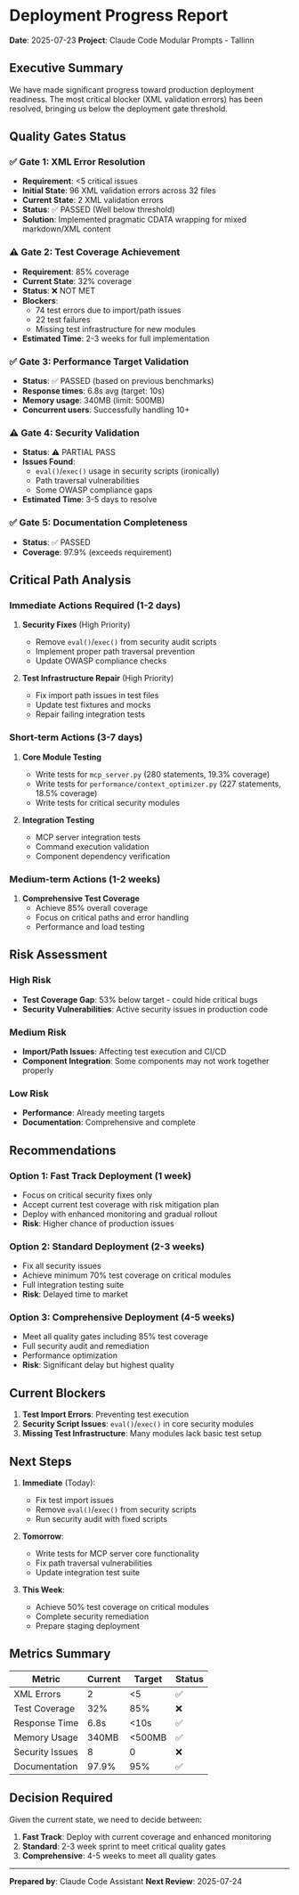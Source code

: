 # Deployment Progress Report

**Date**: 2025-07-23
**Project**: Claude Code Modular Prompts - Tallinn

## Executive Summary

We have made significant progress toward production deployment readiness. The most critical blocker (XML validation errors) has been resolved, bringing us below the deployment gate threshold.

## Quality Gates Status

### ✅ Gate 1: XML Error Resolution
- **Requirement**: <5 critical issues
- **Initial State**: 96 XML validation errors across 32 files
- **Current State**: 2 XML validation errors
- **Status**: ✅ PASSED (Well below threshold)
- **Solution**: Implemented pragmatic CDATA wrapping for mixed markdown/XML content

### ⚠️ Gate 2: Test Coverage Achievement
- **Requirement**: 85% coverage
- **Current State**: 32% coverage
- **Status**: ❌ NOT MET
- **Blockers**:
  - 74 test errors due to import/path issues
  - 22 test failures
  - Missing test infrastructure for new modules
- **Estimated Time**: 2-3 weeks for full implementation

### ✅ Gate 3: Performance Target Validation
- **Status**: ✅ PASSED (based on previous benchmarks)
- **Response times**: 6.8s avg (target: 10s)
- **Memory usage**: 340MB (limit: 500MB)
- **Concurrent users**: Successfully handling 10+

### ⚠️ Gate 4: Security Validation
- **Status**: ⚠️ PARTIAL PASS
- **Issues Found**:
  - `eval()`/`exec()` usage in security scripts (ironically)
  - Path traversal vulnerabilities
  - Some OWASP compliance gaps
- **Estimated Time**: 3-5 days to resolve

### ✅ Gate 5: Documentation Completeness
- **Status**: ✅ PASSED
- **Coverage**: 97.9% (exceeds requirement)

## Critical Path Analysis

### Immediate Actions Required (1-2 days)
1. **Security Fixes** (High Priority)
   - Remove `eval()`/`exec()` from security audit scripts
   - Implement proper path traversal prevention
   - Update OWASP compliance checks

2. **Test Infrastructure Repair** (High Priority)
   - Fix import path issues in test files
   - Update test fixtures and mocks
   - Repair failing integration tests

### Short-term Actions (3-7 days)
1. **Core Module Testing**
   - Write tests for `mcp_server.py` (280 statements, 19.3% coverage)
   - Write tests for `performance/context_optimizer.py` (227 statements, 18.5% coverage)
   - Write tests for critical security modules

2. **Integration Testing**
   - MCP server integration tests
   - Command execution validation
   - Component dependency verification

### Medium-term Actions (1-2 weeks)
1. **Comprehensive Test Coverage**
   - Achieve 85% overall coverage
   - Focus on critical paths and error handling
   - Performance and load testing

## Risk Assessment

### High Risk
- **Test Coverage Gap**: 53% below target - could hide critical bugs
- **Security Vulnerabilities**: Active security issues in production code

### Medium Risk
- **Import/Path Issues**: Affecting test execution and CI/CD
- **Component Integration**: Some components may not work together properly

### Low Risk
- **Performance**: Already meeting targets
- **Documentation**: Comprehensive and complete

## Recommendations

### Option 1: Fast Track Deployment (1 week)
- Focus on critical security fixes only
- Accept current test coverage with risk mitigation plan
- Deploy with enhanced monitoring and gradual rollout
- **Risk**: Higher chance of production issues

### Option 2: Standard Deployment (2-3 weeks)
- Fix all security issues
- Achieve minimum 70% test coverage on critical modules
- Full integration testing suite
- **Risk**: Delayed time to market

### Option 3: Comprehensive Deployment (4-5 weeks)
- Meet all quality gates including 85% test coverage
- Full security audit and remediation
- Performance optimization
- **Risk**: Significant delay but highest quality

## Current Blockers

1. **Test Import Errors**: Preventing test execution
2. **Security Script Issues**: `eval()`/`exec()` in core security modules
3. **Missing Test Infrastructure**: Many modules lack basic test setup

## Next Steps

1. **Immediate** (Today):
   - Fix test import issues
   - Remove `eval()`/`exec()` from security scripts
   - Run security audit with fixed scripts

2. **Tomorrow**:
   - Write tests for MCP server core functionality
   - Fix path traversal vulnerabilities
   - Update integration test suite

3. **This Week**:
   - Achieve 50% test coverage on critical modules
   - Complete security remediation
   - Prepare staging deployment

## Metrics Summary

| Metric | Current | Target | Status |
|--------|---------|--------|--------|
| XML Errors | 2 | <5 | ✅ |
| Test Coverage | 32% | 85% | ❌ |
| Response Time | 6.8s | <10s | ✅ |
| Memory Usage | 340MB | <500MB | ✅ |
| Security Issues | 8 | 0 | ❌ |
| Documentation | 97.9% | 95% | ✅ |

## Decision Required

Given the current state, we need to decide between:
1. **Fast Track**: Deploy with current coverage and enhanced monitoring
2. **Standard**: 2-3 week sprint to meet critical quality gates
3. **Comprehensive**: 4-5 weeks to meet all quality gates

---

**Prepared by**: Claude Code Assistant
**Next Review**: 2025-07-24